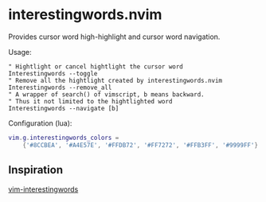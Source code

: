 # interestingwords.nvim

Provides cursor word high-highlight and cursor word navigation.

Usage:

```vim
" Hightlight or cancel hightlight the cursor word
Interestingwords --toggle
" Remove all the hightlight created by interestingwords.nvim
Interestingwords --remove_all
" A wrapper of search() of vimscript, b means backward.
" Thus it not limited to the hightlighted word
Interestingwords --navigate [b]
```

Configuration (lua):

```lua
vim.g.interestingwords_colors =
    {'#8CCBEA', '#A4E57E', '#FFDB72', '#FF7272', '#FFB3FF', '#9999FF'}
```

## Inspiration

[vim-interestingwords](https://github.com/lfv89/vim-interestingwords)
